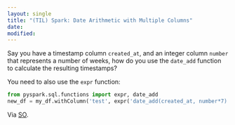 ```yaml
---
layout: single
title: "(TIL) Spark: Date Arithmetic with Multiple Columns"
date:
modified:
---
```


Say you have a timestamp column `created_at`,
and an integer column `number` that represents a number of weeks,
how do you use the `date_add` function to calculate the resulting timestamps?

You need to also use the `expr` function:

```python
from pyspark.sql.functions import expr, date_add
new_df = my_df.withColumn('test', expr('date_add(created_at, number*7)'))
```

Via [SO](https://stackoverflow.com/q/36561435/1257318).
